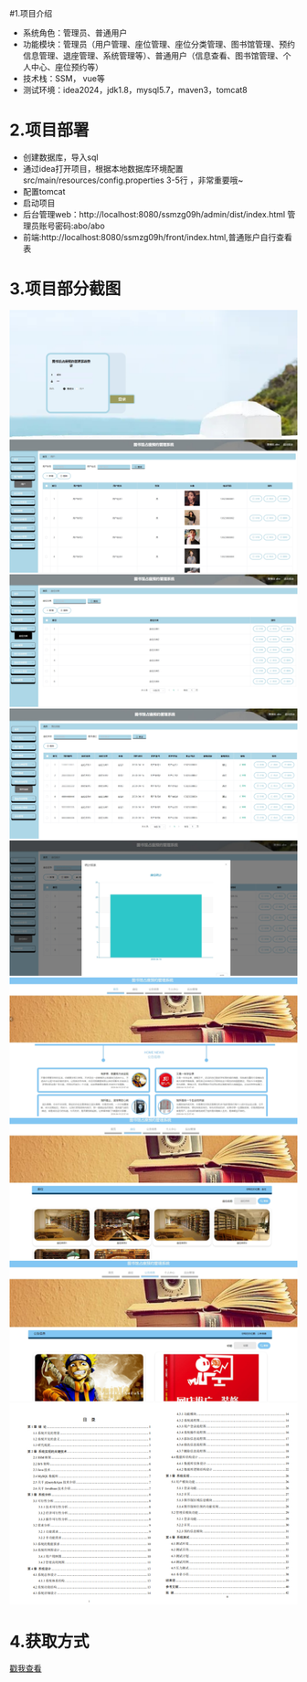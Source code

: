 #1.项目介绍
- 系统角色：管理员、普通用户
- 功能模块：管理员（用户管理、座位管理、座位分类管理、图书馆管理、预约信息管理、退座管理、系统管理等）、普通用户（信息查看、图书馆管理、个人中心、座位预约等）
- 技术栈：SSM， vue等
- 测试环境：idea2024，jdk1.8，mysql5.7，maven3，tomcat8
# 2.项目部署
- 创建数据库，导入sql
- 通过idea打开项目，根据本地数据库环境配置src/main/resources/config.properties  3-5行 ，非常重要哦~
- 配置tomcat
- 启动项目
- 后台管理web：http://localhost:8080/ssmzg09h/admin/dist/index.html  管理员账号密码:abo/abo
- 前端:http://localhost:8080/ssmzg09h/front/index.html,普通账户自行查看表
# 3.项目部分截图
![输入图片说明](1.png)
![输入图片说明](2.png)
![输入图片说明](3.png)
![输入图片说明](4.png)
![输入图片说明](5.png)
![输入图片说明](6.png)
![输入图片说明](7.png)
![输入图片说明](8.png)
![输入图片说明](9.png)

# 4.获取方式
[戳我查看](https://gitee.com/aven999/mall)